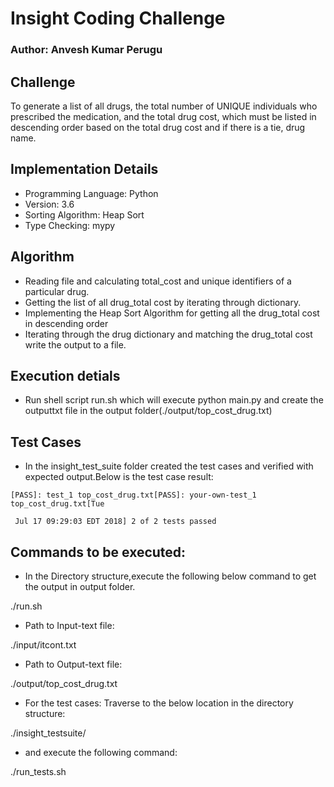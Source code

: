 # Insight Coding Challenge

### Author: Anvesh Kumar Perugu

## Challenge
To generate a list of all drugs, the total number of UNIQUE individuals who prescribed the medication, and the total drug cost, which must be listed in descending order based on the total drug cost and if there is a tie, drug name.

## Implementation Details

* Programming Language: Python
* Version: 3.6
* Sorting Algorithm: Heap Sort
* Type Checking: mypy

## Algorithm

* Reading file and calculating total_cost and unique identifiers of a particular drug.
* Getting the list of all drug_total cost by iterating through dictionary.
* Implementing the Heap Sort Algorithm for getting all the drug_total cost in descending order
* Iterating through the drug dictionary and matching the drug_total cost write the output to a file.

## Execution detials

* Run shell script run.sh which will execute python main.py and create the outputtxt file in the output folder(./output/top_cost_drug.txt)

## Test Cases

* In the insight_test_suite folder created the test cases and verified with expected output.Below is the test case result:

```
[PASS]: test_1 top_cost_drug.txt[PASS]: your-own-test_1 top_cost_drug.txt[Tue

 Jul 17 09:29:03 EDT 2018] 2 of 2 tests passed
```
## Commands to be executed:
* In the Directory structure,execute the following below command to get the output in output folder.

./run.sh

* Path to Input-text file:

./input/itcont.txt

* Path to Output-text file:

./output/top_cost_drug.txt

* For the test cases: Traverse to the below location in the directory structure:

./insight_testsuite/

* and execute the following command:

./run_tests.sh


